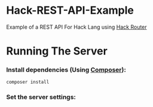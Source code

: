 # Hack-REST-API-Example
Example of a REST API For Hack Lang using [Hack Router](https://github.com/hhvm/hack-router)

# Running The Server
### Install dependencies (Using [Composer](https://getcomposer.org/)):
`composer install` 

### Set the server settings:

